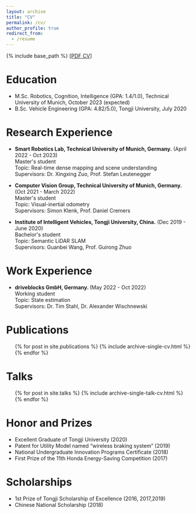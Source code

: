 ```yaml
---
layout: archive
title: "CV"
permalink: /cv/
author_profile: true
redirect_from:
  - /resume
---
```


{% include base_path %}
[[PDF CV](http://yingyexin.github.io/files/CV_YingyeXin.pdf)]

Education
======
* M.Sc. Robotics, Cognition, Intelligence (GPA: 1.4/1.0), Technical University of Munich, October 2023 (expected)
* B.Sc. Vehicle Engineering (GPA: 4.82/5.0), Tongji University, July 2020


Research Experience
=====
* <b>Smart Robotics Lab, Technical University of Munich, Germany.</b> (April 2022 - Oct 2023)<br /> 
    Master's student<br /> 
    Topic: Real-time dense mapping and scene understanding<br /> 
    Supervisors: Dr. Xingxing Zuo, Prof. Stefan Leutenegger

* <b>Computer Vision Group, Technical University of Munich, Germany.</b>  (Oct 2021 - March 2022)<br /> 
    Master's student<br /> 
    Topic: Visual-inertial odometry<br /> 
    Supervisors: Simon Klenk, Prof. Daniel Cremers 

* <b>Institute of Intelligent Vehicles, Tongji University, China.</b>  (Dec 2019 - June 2020)<br /> 
    Bachelor's student<br /> 
    Topic: Semantic LiDAR SLAM<br /> 
    Supervisors: Guanbei Wang, Prof. Guirong Zhuo


Work Experience
======
* <b>driveblocks GmbH, Germany. </b> (May 2022 - Oct 2022)<br />
    Working student<br />
    Topic: State estimation<br />
    Supervisors: Dr. Tim Stahl, Dr. Alexander Wischnewski


Publications
======
  <ul>{% for post in site.publications %}
    {% include archive-single-cv.html %}
  {% endfor %}</ul>


Talks
======
  <ul>{% for post in site.talks %}
    {% include archive-single-talk-cv.html %}
  {% endfor %}</ul>
  

Honor and Prizes
======
* Excellent Graduate of Tongji University (2020)
* Patent for Utility Model named “wireless braking system” (2019)
* National Undergraduate Innovation Programs Certificate (2018)
* First Prize of the 11th Honda Energy-Saving Competition (2017)


Scholarships
======
* 1st Prize of Tongji Scholarship of Excellence (2016, 2017,2019)
* Chinese National Scholarship (2018)

<!-- Teaching
======
  <ul>{% for post in site.teaching %}
    {% include archive-single-cv.html %}
  {% endfor %}</ul> -->
  
<!-- Service and leadership
======
* Currently signed in to 43 different slack teams -->
